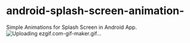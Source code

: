 # android-splash-screen-animation-
Simple Animations for Splash Screen in Android App. 
![Uploading ezgif.com-gif-maker.gif…]()
